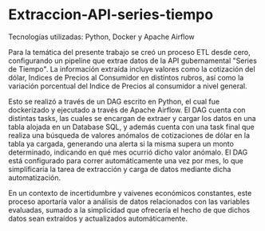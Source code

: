 # Extraccion-API-series-tiempo

Tecnologías utilizadas: Python, Docker y Apache Airflow

Para la temática del presente trabajo se creó un proceso ETL desde cero, configurando un pipeline que extrae datos de la API gubernamental "Series de Tiempo". La información extraída incluye valores como la cotización del dólar, Indices de Precios al Consumidor en distintos rubros, así como la variación porcentual del Indice de Precios al consumidor a nivel general.

Esto se realizó a través de un DAG escrito en Python, el cual fue dockerizado y ejecutado a través de Apache Airflow. El DAG cuenta con distintas tasks, las cuales se encargan de extraer y cargar los datos en una tabla alojada en un Database SQL, y además cuenta con una task final que realiza una búsqueda de valores anómalos de cotizaciones de dólar en la tabla ya cargada, generando una alerta si la misma supera un monto determinado, indicando en qué mes ocurrió dicho valor anómalo. El DAG está configurado para correr automáticamente una vez por mes, lo que simplificaría la tarea de extracción y carga de datos mediante dicha automatización.

En un contexto de incertidumbre y vaivenes económicos constantes, este proceso aportaría valor a análisis de datos relacionados con las variables evaluadas, sumado a la simplicidad que ofrecería el hecho de que dichos datos sean extraídos y actualizados automáticamente.
